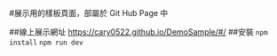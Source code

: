 #展示用的樣板頁面，部屬於 Git Hub Page 中

##線上展示網址
https://cary0522.github.io/DemoSample/#/
 
##安裝
`npm install`
`npm run dev`
